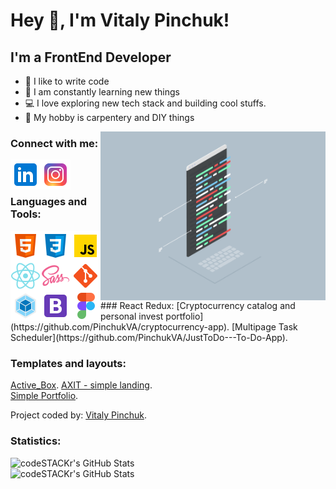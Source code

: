 # Hey 👋, I'm Vitaly Pinchuk!

## I'm a FrontEnd Developer
- 💪 I like to write code
- 🥅 I am constantly learning new things
- 💻 I love exploring new tech stack and building cool stuffs.
- :hammer:   My hobby is carpentery and DIY things
<img align="right" alt="developer" width="360px" src="https://github.com/PinchukVA/PinchukVA/blob/main/img/coding.gif" />

### Connect with me:
[<img align="left" alt="Pinchuk Vitaly| LinkedIn" width="48px" src="https://github.com/PinchukVA/PinchukVA/blob/main/img/linkid.png" />][linkedin]
[<img align="left" alt="Pinchuk Vitaly | Instagram" width="48px" src="https://github.com/PinchukVA/PinchukVA/blob/main/img/insta.png" />][instagram]

<br />
<br />

### Languages and Tools:
<img align="left" alt="HTML5" width="48px" src="https://github.com/PinchukVA/PinchukVA/blob/main/img/html5.png" />
<img align="left" alt="CSS3" width="48px" src="https://github.com/PinchukVA/PinchukVA/blob/main/img/css3.png" />
<img align="left" alt="JavaScript" width="48px" src="https://github.com/PinchukVA/PinchukVA/blob/main/img/js.png" />
<img align="left" alt="React JS" width="48px" src="https://github.com/PinchukVA/PinchukVA/blob/main/img/react.png" />
<img align="left" alt="SASS" width="48px" src="https://github.com/PinchukVA/PinchukVA/blob/main/img/sass.png" />
<img align="left" alt="Git" width="48px" src="https://github.com/PinchukVA/PinchukVA/blob/main/img/git.png" />
<img align="left" alt="Webpack" width="48px" src="https://github.com/PinchukVA/PinchukVA/blob/main/img/webpack.png" />
<img align="left" alt="Bootstrap" width="48px" src="https://github.com/PinchukVA/PinchukVA/blob/main/img/bootstrap.png" />
<img align="left" alt="Figma" width="48px" src="https://github.com/PinchukVA/PinchukVA/blob/main/img/icons8-figma-48.png" />

<br />
<br />
<br />
<br />
<br />
<br />  
### React Redux:  
[Сryptocurrency catalog and personal invest portfolio](https://github.com/PinchukVA/cryptocurrency-app).  
[Multipage Task Scheduler](https://github.com/PinchukVA/JustToDo---To-Do-App).  

### Templates and layouts:  
[Active_Box](https://github.com/PinchukVA/06-onl-01-Pinchuk-Vitaliy-ActiveBox). 
[AXIT - simple landing](https://github.com/PinchukVA/TemplateAxit).  
[Simple Portfolio](https://github.com/PinchukVA/simple-portfolio).  

Project coded by:  [Vitaly Pinchuk](https://www.linkedin.com/in/vitaly-pinchuk-845182200/).  
### Statistics:
<img align="left" alt="codeSTACKr's GitHub Stats" src="https://github-readme-stats.vercel.app/api/top-langs/?username=PinchukVA&langs_count=8&theme=dracula" />
<br />
<img align="left" alt="codeSTACKr's GitHub Stats" src="https://github-readme-stats.vercel.app/api?username=PinchukVA&show_icons=true&theme=dracula" />


[linkedin]: https://www.linkedin.com/in/vitaly-pinchuk-845182200/
[instagram]: https://www.instagram.com/pinch.uk/
